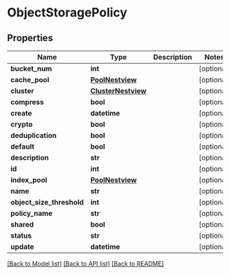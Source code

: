 # ObjectStoragePolicy

## Properties
Name | Type | Description | Notes
------------ | ------------- | ------------- | -------------
**bucket_num** | **int** |  | [optional] 
**cache_pool** | [**PoolNestview**](PoolNestview.md) |  | [optional] 
**cluster** | [**ClusterNestview**](ClusterNestview.md) |  | [optional] 
**compress** | **bool** |  | [optional] 
**create** | **datetime** |  | [optional] 
**crypto** | **bool** |  | [optional] 
**deduplication** | **bool** |  | [optional] 
**default** | **bool** |  | [optional] 
**description** | **str** |  | [optional] 
**id** | **int** |  | [optional] 
**index_pool** | [**PoolNestview**](PoolNestview.md) |  | [optional] 
**name** | **str** |  | [optional] 
**object_size_threshold** | **int** |  | [optional] 
**policy_name** | **str** |  | [optional] 
**shared** | **bool** |  | [optional] 
**status** | **str** |  | [optional] 
**update** | **datetime** |  | [optional] 

[[Back to Model list]](../README.md#documentation-for-models) [[Back to API list]](../README.md#documentation-for-api-endpoints) [[Back to README]](../README.md)


